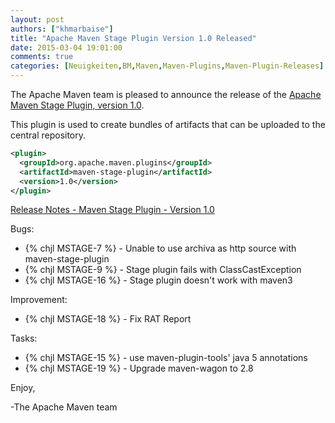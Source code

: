 ```yaml
---
layout: post
authors: ["khmarbaise"]
title: "Apache Maven Stage Plugin Version 1.0 Released"
date: 2015-03-04 19:01:00
comments: true
categories: [Neuigkeiten,BM,Maven,Maven-Plugins,Maven-Plugin-Releases]
---
```

The Apache Maven team is pleased to announce the release of the 
[Apache Maven Stage Plugin, version 1.0](https://maven.apache.org/plugins/maven-stage-plugin/).

This plugin is used to create bundles of artifacts that can be uploaded to the
central repository.


``` xml
<plugin>
  <groupId>org.apache.maven.plugins</groupId>
  <artifactId>maven-stage-plugin</artifactId>
  <version>1.0</version>
</plugin>
```

<!-- more -->

[Release Notes - Maven Stage Plugin - Version 1.0](http://jira.codehaus.org/secure/ReleaseNote.jspa?projectId=11695&version=14343)

Bugs:

 * {% chjl MSTAGE-7 %} - Unable to use archiva as http source with maven-stage-plugin
 * {% chjl MSTAGE-9 %} - Stage plugin fails with ClassCastException
 * {% chjl MSTAGE-16 %} - Stage plugin doesn't work with maven3

Improvement:

 * {% chjl MSTAGE-18 %} - Fix RAT Report

Tasks:

 * {% chjl MSTAGE-15 %} - use maven-plugin-tools' java 5 annotations
 * {% chjl MSTAGE-19 %} - Upgrade maven-wagon to 2.8

Enjoy,

-The Apache Maven team
